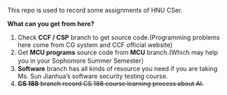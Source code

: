This repo is used to record some assignments of HNU CSer. 

**What can you get from here?**

1. Check **CCF / CSP** branch to get source code.(Programming problems here come from CG system and CCF official website)
2. Get **MCU programs** source code from **MCU** branch.(Which may help you in your Sophomore Summer Semester）
3. **Software** branch has all kinds of resource you need if you are taking Ms. Sun Jianhua’s software security testing course.
4. ~~**CS 188** branch record CS 188 course learning process about AI.~~
